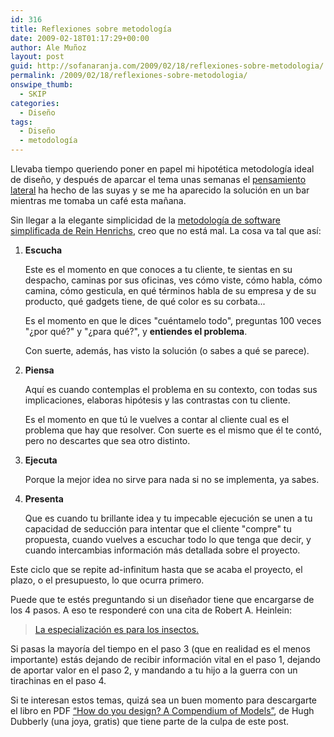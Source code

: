 ```yaml
---
id: 316
title: Reflexiones sobre metodología
date: 2009-02-18T01:17:29+00:00
author: Ale Muñoz
layout: post
guid: http://sofanaranja.com/2009/02/18/reflexiones-sobre-metodologia/
permalink: /2009/02/18/reflexiones-sobre-metodologia/
onswipe_thumb:
  - SKIP
categories:
  - Diseño
tags:
  - Diseño
  - metodología
---
```

Llevaba tiempo queriendo poner en papel mi hipotética metodología ideal de diseño, y después de aparcar el tema unas semanas el [pensamiento lateral](http://es.wikipedia.org/wiki/Pensamiento_lateral) ha hecho de las suyas y se me ha aparecido la solución en un bar mientras me tomaba un café esta mañana.

Sin llegar a la elegante simplicidad de la [metodología de software simplificada de Rein Henrichs](http://reinh.com/blog/2008/08/27/hack-and-and-ship.html), creo que no está mal. La cosa va tal que así:

1. **Escucha**

    Este es el momento en que conoces a tu cliente, te sientas en su despacho, caminas por sus oficinas, ves cómo viste, cómo habla, cómo camina, cómo gesticula, en qué términos habla de su empresa y de su producto, qué gadgets tiene, de qué color es su corbata...

    Es el momento en que le dices "cuéntamelo todo", preguntas 100 veces "¿por qué?" y "¿para qué?", y **entiendes el problema**.

    Con suerte, además, has visto la solución (o sabes a qué se parece).

2. **Piensa**

    Aquí es cuando contemplas el problema en su contexto, con todas sus implicaciones, elaboras hipótesis y las contrastas con tu cliente.

    Es el momento en que tú le vuelves a contar al cliente cual es el problema que hay que resolver. Con suerte es el mismo que él te contó, pero no descartes que sea otro distinto.

3. **Ejecuta**

    Porque la mejor idea no sirve para nada si no se implementa, ya sabes.

4. **Presenta**

    Que es cuando tu brillante idea y tu impecable ejecución se unen a tu capacidad de seducción para intentar que el cliente "compre" tu propuesta, cuando vuelves a escuchar todo lo que tenga que decir, y cuando intercambias información más detallada sobre el proyecto.


Este ciclo que se repite ad-infinitum hasta que se acaba el proyecto, el plazo, o el presupuesto, lo que ocurra primero.

Puede que te estés preguntando si un diseñador tiene que encargarse de los 4 pasos. A eso te responderé con una cita de Robert A. Heinlein:

> [La especialización es para los insectos.](http://www.elise.com/quotes/a/heinlein_-_specialization_is_for_insects.php)

Si pasas la mayoría del tiempo en el paso 3 (que en realidad es el menos importante) estás dejando de recibir información vital en el paso 1, dejando de aportar valor en el paso 2, y mandando a tu hijo a la guerra con un tirachinas en el paso 4.

Si te interesan estos temas, quizá sea un buen momento para descargarte el libro en PDF [“How do you design? A Compendium of Models”](http://www.dubberly.com/articles/how-do-you-design.html), de Hugh Dubberly (una joya, gratis) que tiene parte de la culpa de este post.